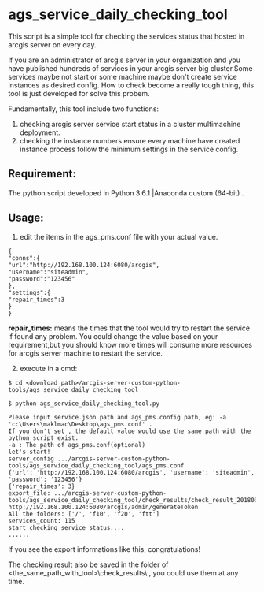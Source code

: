 # ags_service_daily_checking_tool

This script is a simple tool for checking the services status that hosted in arcgis server on every day.

If you are an administrator of arcgis server in your organization and you have published hundreds of services in your arcgis server big cluster.Some services maybe not start  or some machine maybe don't create service instances as desired config. How to check become a really tough thing, this tool is just developed for solve this probem.

Fundamentally, this tool include two functions:

1. checking arcgis server service start status in a cluster multimachine deployment.
2. checking the instance numbers ensure every machine have created instance process follow the minimum settings in the service config.

## Requirement:

The python script developed in Python 3.6.1 |Anaconda custom (64-bit) .

## Usage:

1. edit the items in the ags_pms.conf file with your actual value.  

  ````
  {
  "conns":{
  "url":"http://192.168.100.124:6080/arcgis",
  "username":"siteadmin",
  "password":"123456"
  },
  "settings":{
  "repair_times":3
  }
  }
  ````

**repair_times:** means the times that the tool would try to restart the service if found any problem. You could change the value based on your requirement,but you should know more times will consume more resources for arcgis server machine to restart the service.

2. execute in a cmd:

  ````
  $ cd <download path>/arcgis-server-custom-python-tools/ags_service_daily_checking_tool

  $ python ags_service_daily_checking_tool.py

  Please input service.json path and ags_pms.config path, eg: -a 'c:\Users\maklmac\Desktop\ags_pms.conf' .
  If you don't set , the default value would use the same path with the python script exist.
  -a : The path of ags_pms.conf(optional)
  let's start!
  server_config .../arcgis-server-custom-python-tools/ags_service_daily_checking_tool/ags_pms.conf
  {'url': 'http://192.168.100.124:6080/arcgis', 'username': 'siteadmin', 'password': '123456'}
  {'repair_times': 3}
  export_file: .../arcgis-server-custom-python-tools/ags_service_daily_checking_tool/check_results/check_result_20180312171345.txt
  http://192.168.100.124:6080/arcgis/admin/generateToken
  All the folders: ['/', 'f10', 'f20', 'ftt']
  services_count: 115
  start checking service status....
  ......
  ````

If you see the export informations like this, congratulations!

The checking result also be saved in the folder of <the_same_path_with_tool>\check_results\ , you could use them at any time.













